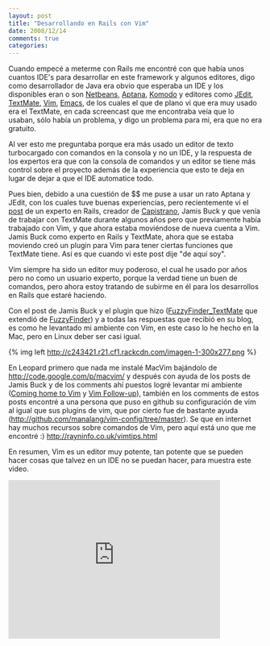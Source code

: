 ```yaml
---
layout: post
title: "Desarrollando en Rails con Vim"
date: 2008/12/14
comments: true
categories: 
---
```


Cuando empecé a meterme con Rails me encontré con que había unos cuantos IDE's para desarrollar en este framework y algunos editores, digo como desarrollador de Java era obvio que esperaba un IDE y los disponibles eran o son <a href="http://www.netbeans.org">Netbeans</a>, <a href="http://www.aptana.com">Aptana</a>, <a href="http://www.activestate.com/Products/komodo_ide/index.mhtml">Komodo</a> y editores como <a href="http://www.jedit.org">JEdit</a>, <a href="http://macromates.com">TextMate</a>, <a href="http://www.vim.org">Vim</a>, <a href="http://www.gnu.org/software/emacs/">Emacs</a>, de los cuales el que de plano vi que era muy usado era el TextMate, en cada screencast que me encontraba veía que lo usaban, sólo había un problema, y digo un problema para mi, era que no era gratuito.

Al ver esto me preguntaba porque era más usado un editor de texto turbocargado con comandos en la consola y no un IDE, y la respuesta de los expertos era que con la consola de comandos y un editor se tiene más control sobre el proyecto además de la experiencia que esto te deja en lugar de dejar a que el IDE automatice todo.

<!-- more -->

Pues bien, debido a una cuestión de $$ me puse a usar un rato Aptana y JEdit, con los cuales tuve buenas experiencias, pero recientemente vi el <a href="http://weblog.jamisbuck.org/2008/10/10/coming-home-to-vim">post</a> de un experto en Rails, creador de <a href="http://www.capify.org/">Capistrano</a>, Jamis Buck y que venía de trabajar con TextMate durante algunos años pero que previamente había trabajado con Vim, y que ahora estaba moviéndose de nueva cuenta a Vim. Jamis Buck como experto en Rails y TextMate, ahora que se estaba moviendo creó un plugin para Vim para tener ciertas funciones que TextMate tiene. Así es que cuando vi este post dije "de aquí soy".

Vim siempre ha sido un editor muy poderoso, el cual he usado por años pero no como un usuario experto, porque la verdad tiene un buen de comandos, pero ahora estoy tratando de subirme en él para los desarrollos en Rails que estaré haciendo.

Con el post de Jamis Buck y el plugin que hizo (<a href="http://github.com/jamis/fuzzyfinder_textmate/tree/master">FuzzyFinder_TextMate</a> que extendió de <a href="http://www.vim.org/scripts/script.php?script_id=1984">FuzzyFinder</a>) y a todas las respuestas que recibió en su blog, es como he levantado mi ambiente con Vim, en este caso lo he hecho en la Mac, pero en Linux deber ser casi igual.

{% img left http://c243421.r21.cf1.rackcdn.com/imagen-1-300x277.png %}

En Leopard primero que nada me instalé MacVim bajándolo de <a href="http://code.google.com/p/macvim/">http://code.google.com/p/macvim/</a> y después con ayuda de los posts de Jamis Buck y de los comments ahí puestos logré levantar mi ambiente (<a href="http://weblog.jamisbuck.org/2008/10/10/coming-home-to-vim">Coming home to Vim</a> y <a href="http://weblog.jamisbuck.org/2008/11/17/vim-follow-up">Vim Follow-up</a>), también en los comments de estos posts encontré a una persona que puso en github su configuración de vim al igual que sus plugins de vim, que por cierto fue de bastante ayuda (<a href="http://github.com/manalang/vim-config/tree/master">http://github.com/manalang/vim-config/tree/master</a>). Se que en internet hay muchos recursos sobre comandos de Vim, pero aquí está uno que me encontré :) <a href="http://rayninfo.co.uk/vimtips.html">http://rayninfo.co.uk/vimtips.html</a>

En resumen, Vim es un editor muy potente, tan potente que se pueden hacer cosas que talvez en un IDE no se puedan hacer, para muestra este video.

<iframe width="420" height="315" src="http://www.youtube.com/embed/pCiVCiku3cM" frameborder="0" allowfullscreen></iframe>
